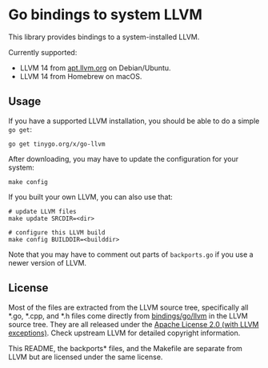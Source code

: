 # Go bindings to system LLVM

This library provides bindings to a system-installed LLVM.

Currently supported:

  * LLVM 14 from [apt.llvm.org](http://apt.llvm.org/) on Debian/Ubuntu.
  * LLVM 14 from Homebrew on macOS.

## Usage

If you have a supported LLVM installation, you should be able to do a simple `go get`:

    go get tinygo.org/x/go-llvm

After downloading, you may have to update the configuration for your system:

    make config

If you built your own LLVM, you can also use that:

    # update LLVM files
    make update SRCDIR=<dir>
    
    # configure this LLVM build
    make config BUILDDIR=<builddir>

Note that you may have to comment out parts of `backports.go` if you use a
newer version of LLVM.

## License

Most of the files are extracted from the LLVM source tree, specifically all
\*.go, \*.cpp, and \*.h files come directly from
[bindings/go/llvm](https://github.com/llvm-mirror/llvm/tree/release_80/bindings/go/llvm)
in the LLVM source tree. They are all released under the [Apache License 2.0
(with LLVM exceptions)](http://releases.llvm.org/9.0.0/LICENSE.TXT). Check
upstream LLVM for detailed copyright information.

This README, the backports\* files, and the Makefile are separate from LLVM but
are licensed under the same license.

